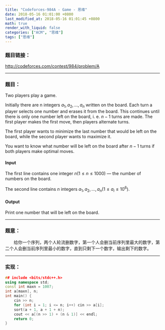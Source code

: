 ```yaml
---
title: "Codeforces-984A - Game - 思维"
date: 2018-05-16 01:01:00 +0800
last_modified_at: 2018-05-16 01:01:45 +0800
math: true
render_with_liquid: false
categories: ["ACM", "思维"]
tags: ["思维"]
---
```


### 题目链接：

http://codeforces.com/contest/984/problem/A

---
### 题目：

Two players play a game.

Initially there are n integers $a_1,a_2,…,a_n$ written on the board. Each turn a player selects one number and erases it from the board. This continues until there is only one number left on the board, i. e. $n−1$ turns are made. The first player makes the first move, then players alternate turns.

The first player wants to minimize the last number that would be left on the board, while the second player wants to maximize it.

You want to know what number will be left on the board after $n−1$ turns if both players make optimal moves.

#### Input
The first line contains one integer $n (1≤n≤1000)$ — the number of numbers on the board.

The second line contains $n$ integers $a_1,a_2,…,a_n (1≤a_i≤10^6)$.


#### Output
Print one number that will be left on the board.

---
### 题意：

&emsp;&emsp;给你一个序列，两个人轮流删数字，第一个人会删当前序列里最大的数字，第二个人会删当前序列里最小的数字，直到只剩下一个数字，输出剩下的数字。

---
### 实现：

```cpp
## include <bits/stdc++.h>
using namespace std;
const int maxn = 1007;
int a[maxn], n;
int main() {
    cin >> n;
    for (int i = 1; i <= n; i++) cin >> a[i];
    sort(a + 1, a + 1 + n);
    cout << a[(n >> 1) + (n & 1)] << endl;
    return 0;
}

```